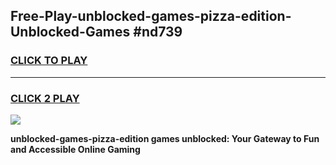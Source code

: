 
## Free-Play-unblocked-games-pizza-edition-Unblocked-Games #nd739
<h3>
<a href="https://news.freeplayer.one?title=unblocked-games-pizza-edition&ref=8M">CLICK TO PLAY</a></h3>
<hr>

<h3>
<a href="https://news.freeplayer.one?title=unblocked-games-pizza-edition&ref=8M">CLICK 2 PLAY</a>
  
</h3>

<a href="https://news.freeplayer.one?title=unblocked-games-pizza-edition&ref=8M"><img src="https://clearcache.store/games.png"></a>


**unblocked-games-pizza-edition games unblocked: Your Gateway to Fun and Accessible Online Gaming**
